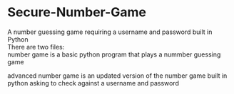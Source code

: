 # Secure-Number-Game
A number guessing game requiring a username and password built in Python<br>
There are two files: <br>
number game is a basic python program that plays a nummber guessing game <br>

advanced number game is an updated version of the number game built in python asking to check against a username and password
